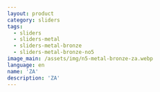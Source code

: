 ```yaml
---
layout: product
category: sliders
tags:
  - sliders
  - sliders-metal
  - sliders-metal-bronze
  - sliders-metal-bronze-no5
image_main: /assets/img/n5-metal-bronze-za.webp
language: en
name: 'ZA'
description: 'ZA'
---
```

